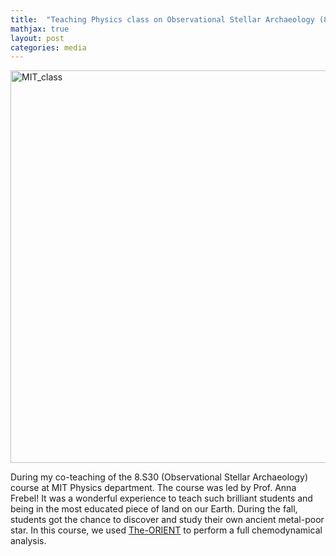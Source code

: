 ```yaml
---
title:  "Teaching Physics class on Observational Stellar Archaeology (8.S30) at MIT"
mathjax: true
layout: post
categories: media
---
```


<img width="628" alt="MIT_class" src="https://user-images.githubusercontent.com/35367221/221783351-d21df0bc-930b-4e09-910d-1a4407bf2d47.png">


During my co-teaching of the 8.S30 (Observational Stellar Archaeology) course at MIT Physics department. The course was led by Prof. Anna Frebel! It was a wonderful experience to teach such brilliant students and being in the most educated piece of land on our Earth. During the fall, students got the chance to discover and study their own ancient metal-poor star. In this course, we used [The-ORIENT](https://github.com/Mohammad-Mardini/The-ORIENT) to perform a full chemodynamical analysis. 
